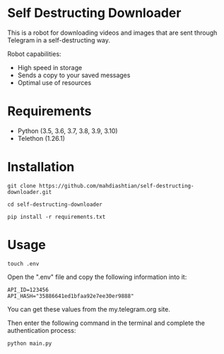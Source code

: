 # Self Destructing Downloader
This is a robot for downloading videos and images that are sent through Telegram in a self-destructing way.

Robot capabilities:
- High speed in storage
- Sends a copy to your saved messages
- Optimal use of resources

# Requirements
- Python (3.5, 3.6, 3.7, 3.8, 3.9, 3.10)
- Telethon (1.26.1)

# Installation
```
git clone https://github.com/mahdiashtian/self-destructing-downloader.git
```
```
cd self-destructing-downloader
```
```
pip install -r requirements.txt
```
# Usage
```
touch .env
```
Open the ".env" file and copy the following information into it:
```
API_ID=123456
API_HASH="35886641ed1bfaa92e7ee30er9888"
```
You can get these values from the my.telegram.org site.

Then enter the following command in the terminal and complete the authentication process:
```
python main.py
```

